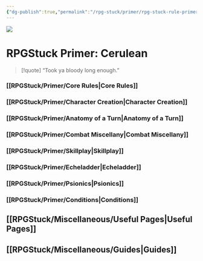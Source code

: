 ```yaml
---
{"dg-publish":true,"permalink":"/rpg-stuck/primer/rpg-stuck-rule-primer/"}
---
```


![](/img/user/Attachments/image8.png)

# RPGStuck Primer: Cerulean

>[!quote] “Took ya bloody long enough.”
### [[RPGStuck/Primer/Core Rules\|Core Rules]]
### [[RPGStuck/Primer/Character Creation\|Character Creation]]
### [[RPGStuck/Primer/Anatomy of a Turn\|Anatomy of a Turn]]
### [[RPGStuck/Primer/Combat Miscellany\|Combat Miscellany]]
### [[RPGStuck/Primer/Skillplay\|Skillplay]]
### [[RPGStuck/Primer/Echeladder\|Echeladder]]
### [[RPGStuck/Primer/Psionics\|Psionics]]
### [[RPGStuck/Primer/Conditions\|Conditions]]
## [[RPGStuck/Miscellaneous/Useful Pages\|Useful Pages]]
## [[RPGStuck/Miscellaneous/Guides\|Guides]]